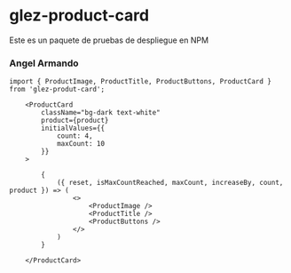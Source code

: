 # glez-product-card

Este es un paquete de pruebas de despliegue en NPM

### Angel Armando


```
import { ProductImage, ProductTitle, ProductButtons, ProductCard } from 'glez-produt-card';

```


```
    <ProductCard
        className="bg-dark text-white"
        product={product}
        initialValues={{
            count: 4,
            maxCount: 10
        }}
    >
                
        {
            ({ reset, isMaxCountReached, maxCount, increaseBy, count, product }) => (
                <>
                    <ProductImage />
                    <ProductTitle />
                    <ProductButtons />
                </>
            )
        }

    </ProductCard>

```